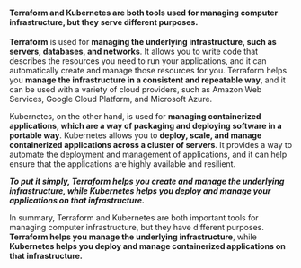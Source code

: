 #### Terraform and Kubernetes are both tools used for managing computer infrastructure, but they serve different purposes.

  __Terraform__ is used for __managing the underlying infrastructure, such as servers, databases, and networks__. It allows you to write code 
  that describes the resources you need to run your applications, and it can automatically create and manage those resources for you. 
  Terraform helps you __manage the infrastructure in a consistent and repeatable way__, and it can be used with a variety of cloud providers, 
  such as Amazon Web Services, Google Cloud Platform, and Microsoft Azure.

  Kubernetes, on the other hand, is used for __managing containerized applications, which are a way of packaging and deploying software in a 
  portable way__. Kubernetes allows you to __deploy, scale, and manage containerized applications across a cluster of servers__. It provides a way 
  to automate the deployment and management of applications, and it can help ensure that the applications are highly available and resilient.

___To put it simply, Terraform helps you create and manage the underlying infrastructure, while Kubernetes helps you deploy and manage your 
applications on that infrastructure.___

  In summary, Terraform and Kubernetes are both important tools for managing computer infrastructure, but they have different purposes. 
  __Terraform helps you manage the underlying infrastructure__, while __Kubernetes helps you deploy and manage containerized applications on that 
  infrastructure.__



